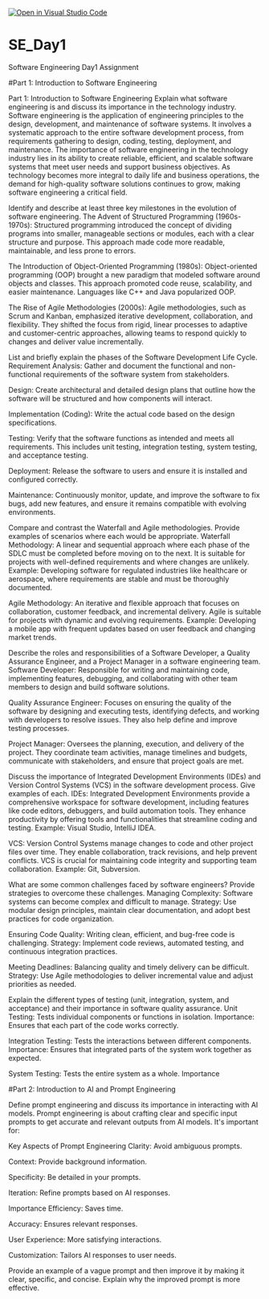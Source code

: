 [![Open in Visual Studio Code](https://classroom.github.com/assets/open-in-vscode-2e0aaae1b6195c2367325f4f02e2d04e9abb55f0b24a779b69b11b9e10269abc.svg)](https://classroom.github.com/online_ide?assignment_repo_id=18352207&assignment_repo_type=AssignmentRepo)
# SE_Day1
Software Engineering Day1 Assignment

#Part 1: Introduction to Software Engineering

Part 1: Introduction to Software Engineering
Explain what software engineering is and discuss its importance in the technology industry.
Software engineering is the application of engineering principles to the design, development, and maintenance of software systems. It involves a systematic approach to the entire software development process, from requirements gathering to design, coding, testing, deployment, and maintenance. The importance of software engineering in the technology industry lies in its ability to create reliable, efficient, and scalable software systems that meet user needs and support business objectives. As technology becomes more integral to daily life and business operations, the demand for high-quality software solutions continues to grow, making software engineering a critical field.

Identify and describe at least three key milestones in the evolution of software engineering.
The Advent of Structured Programming (1960s-1970s): Structured programming introduced the concept of dividing programs into smaller, manageable sections or modules, each with a clear structure and purpose. This approach made code more readable, maintainable, and less prone to errors.

The Introduction of Object-Oriented Programming (1980s): Object-oriented programming (OOP) brought a new paradigm that modeled software around objects and classes. This approach promoted code reuse, scalability, and easier maintenance. Languages like C++ and Java popularized OOP.

The Rise of Agile Methodologies (2000s): Agile methodologies, such as Scrum and Kanban, emphasized iterative development, collaboration, and flexibility. They shifted the focus from rigid, linear processes to adaptive and customer-centric approaches, allowing teams to respond quickly to changes and deliver value incrementally.

List and briefly explain the phases of the Software Development Life Cycle.
Requirement Analysis: Gather and document the functional and non-functional requirements of the software system from stakeholders.

Design: Create architectural and detailed design plans that outline how the software will be structured and how components will interact.

Implementation (Coding): Write the actual code based on the design specifications.

Testing: Verify that the software functions as intended and meets all requirements. This includes unit testing, integration testing, system testing, and acceptance testing.

Deployment: Release the software to users and ensure it is installed and configured correctly.

Maintenance: Continuously monitor, update, and improve the software to fix bugs, add new features, and ensure it remains compatible with evolving environments.

Compare and contrast the Waterfall and Agile methodologies. Provide examples of scenarios where each would be appropriate.
Waterfall Methodology: A linear and sequential approach where each phase of the SDLC must be completed before moving on to the next. It is suitable for projects with well-defined requirements and where changes are unlikely. Example: Developing software for regulated industries like healthcare or aerospace, where requirements are stable and must be thoroughly documented.

Agile Methodology: An iterative and flexible approach that focuses on collaboration, customer feedback, and incremental delivery. Agile is suitable for projects with dynamic and evolving requirements. Example: Developing a mobile app with frequent updates based on user feedback and changing market trends.

Describe the roles and responsibilities of a Software Developer, a Quality Assurance Engineer, and a Project Manager in a software engineering team.
Software Developer: Responsible for writing and maintaining code, implementing features, debugging, and collaborating with other team members to design and build software solutions.

Quality Assurance Engineer: Focuses on ensuring the quality of the software by designing and executing tests, identifying defects, and working with developers to resolve issues. They also help define and improve testing processes.

Project Manager: Oversees the planning, execution, and delivery of the project. They coordinate team activities, manage timelines and budgets, communicate with stakeholders, and ensure that project goals are met.

Discuss the importance of Integrated Development Environments (IDEs) and Version Control Systems (VCS) in the software development process. Give examples of each.
IDEs: Integrated Development Environments provide a comprehensive workspace for software development, including features like code editors, debuggers, and build automation tools. They enhance productivity by offering tools and functionalities that streamline coding and testing. Example: Visual Studio, IntelliJ IDEA.

VCS: Version Control Systems manage changes to code and other project files over time. They enable collaboration, track revisions, and help prevent conflicts. VCS is crucial for maintaining code integrity and supporting team collaboration. Example: Git, Subversion.

What are some common challenges faced by software engineers? Provide strategies to overcome these challenges.
Managing Complexity: Software systems can become complex and difficult to manage. Strategy: Use modular design principles, maintain clear documentation, and adopt best practices for code organization.

Ensuring Code Quality: Writing clean, efficient, and bug-free code is challenging. Strategy: Implement code reviews, automated testing, and continuous integration practices.

Meeting Deadlines: Balancing quality and timely delivery can be difficult. Strategy: Use Agile methodologies to deliver incremental value and adjust priorities as needed.

Explain the different types of testing (unit, integration, system, and acceptance) and their importance in software quality assurance.
Unit Testing: Tests individual components or functions in isolation. Importance: Ensures that each part of the code works correctly.

Integration Testing: Tests the interactions between different components. Importance: Ensures that integrated parts of the system work together as expected.

System Testing: Tests the entire system as a whole. Importance


#Part 2: Introduction to AI and Prompt Engineering


Define prompt engineering and discuss its importance in interacting with AI models.
Prompt engineering is about crafting clear and specific input prompts to get accurate and relevant outputs from AI models. It's important for:

Key Aspects of Prompt Engineering
Clarity: Avoid ambiguous prompts.

Context: Provide background information.

Specificity: Be detailed in your prompts.

Iteration: Refine prompts based on AI responses.

Importance
Efficiency: Saves time.

Accuracy: Ensures relevant responses.

User Experience: More satisfying interactions.

Customization: Tailors AI responses to user needs.


Provide an example of a vague prompt and then improve it by making it clear, specific, and concise. Explain why the improved prompt is more effective.
